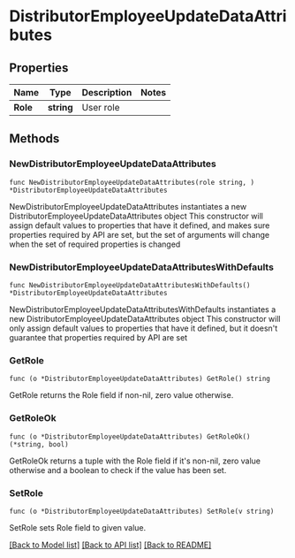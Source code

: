 # DistributorEmployeeUpdateDataAttributes

## Properties

Name | Type | Description | Notes
------------ | ------------- | ------------- | -------------
**Role** | **string** | User role | 

## Methods

### NewDistributorEmployeeUpdateDataAttributes

`func NewDistributorEmployeeUpdateDataAttributes(role string, ) *DistributorEmployeeUpdateDataAttributes`

NewDistributorEmployeeUpdateDataAttributes instantiates a new DistributorEmployeeUpdateDataAttributes object
This constructor will assign default values to properties that have it defined,
and makes sure properties required by API are set, but the set of arguments
will change when the set of required properties is changed

### NewDistributorEmployeeUpdateDataAttributesWithDefaults

`func NewDistributorEmployeeUpdateDataAttributesWithDefaults() *DistributorEmployeeUpdateDataAttributes`

NewDistributorEmployeeUpdateDataAttributesWithDefaults instantiates a new DistributorEmployeeUpdateDataAttributes object
This constructor will only assign default values to properties that have it defined,
but it doesn't guarantee that properties required by API are set

### GetRole

`func (o *DistributorEmployeeUpdateDataAttributes) GetRole() string`

GetRole returns the Role field if non-nil, zero value otherwise.

### GetRoleOk

`func (o *DistributorEmployeeUpdateDataAttributes) GetRoleOk() (*string, bool)`

GetRoleOk returns a tuple with the Role field if it's non-nil, zero value otherwise
and a boolean to check if the value has been set.

### SetRole

`func (o *DistributorEmployeeUpdateDataAttributes) SetRole(v string)`

SetRole sets Role field to given value.



[[Back to Model list]](../README.md#documentation-for-models) [[Back to API list]](../README.md#documentation-for-api-endpoints) [[Back to README]](../README.md)


